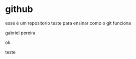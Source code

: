 # github

esse é um repositorio teste para ensinar como o git funciona


gabriel pereira


ok


teste